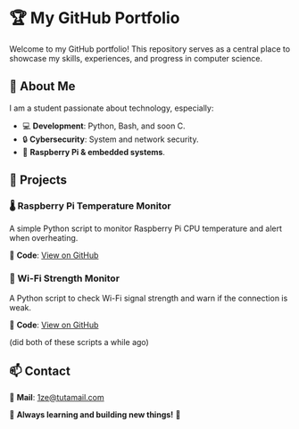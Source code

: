 # 🏆 My GitHub Portfolio  

Welcome to my GitHub portfolio! This repository serves as a central place to showcase my skills, experiences, and progress in computer science.  

## 📌 About Me  
I am a student passionate about technology, especially:  
- 💻 **Development**: Python, Bash, and soon C.  
- 🔒 **Cybersecurity**: System and network security.  
- 📡 **Raspberry Pi & embedded systems**.  

## 📌 Projects  

### 🌡️ Raspberry Pi Temperature Monitor  
A simple Python script to monitor Raspberry Pi CPU temperature and alert when overheating.  

🔗 **Code**: [View on GitHub](projects/pi-temp-monitor/temp_monitor.py)  

### 📡 Wi-Fi Strength Monitor  
A Python script to check Wi-Fi signal strength and warn if the connection is weak.  

🔗 **Code**: [View on GitHub](projects/wifi-monitor/wifi_signal_monitor.py)

(did both of these scripts a while ago)
## 📫 Contact  
💼 **Mail**: 1ze@tutamail.com

🔹 **Always learning and building new things!** 🚀  
